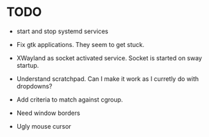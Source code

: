 TODO
====


* start and stop systemd services

* Fix gtk applications. They seem to get stuck.

* XWayland as socket activated service. Socket is started on sway startup.

* Understand scratchpad. Can I make it work as I curretly do with dropdowns?

* Add criteria to match against cgroup.

* Need window borders

* Ugly mouse cursor
